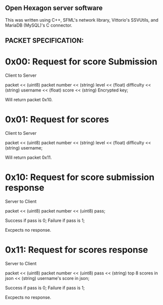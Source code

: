 ## Open Hexagon server software ##

This was written using C++, SFML's network library, Vittorio's SSVUtils, and MariaDB (MySQL)'s C connector.

## PACKET SPECIFICATION: ##

# 0x00: Request for score Submission #

Client to Server

packet << (uint8) packet number << (string) level << (float) difficulty << (string) username << (float) score << (string) Encrypted key;

Will return packet 0x10.


# 0x01: Request for scores #

Client to Server

packet << (uint8) packet number << (string) level << (float) difficulty << (string) username;

Will return packet 0x11.


# 0x10: Request for score submission response #

Server to Client

packet << (uint8) packet number << (uint8) pass;

Success if pass is 0;
Failure if pass is 1;

Excpects no response.


# 0x11: Request for scores response #

Server to Client

packet << (uint8) packet number << (uint8) pass << (string) top 8 scores in json << (string) username's score in json;

Success if pass is 0;
Failure if pass is 1;

Excpects no response.
